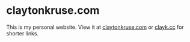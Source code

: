 # claytonkruse.com

This is my personal website. View it at [claytonkruse.com](https://claytonkruse.com) or [clayk.cc](https://clayk.cc) for shorter links.

